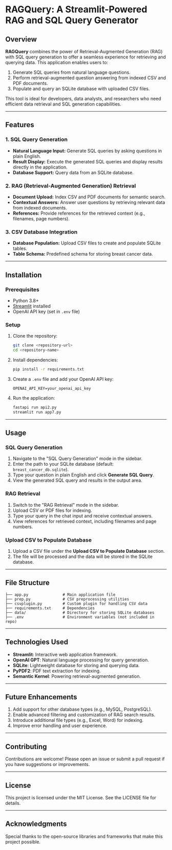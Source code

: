 # RAGQuery: A Streamlit-Powered RAG and SQL Query Generator

## Overview
**RAGQuery** combines the power of Retrieval-Augmented Generation (RAG) with SQL query generation to offer a seamless experience for retrieving and querying data. This application enables users to: 

1. Generate SQL queries from natural language questions.
2. Perform retrieval-augmented question answering from indexed CSV and PDF documents.
3. Populate and query an SQLite database with uploaded CSV files.

This tool is ideal for developers, data analysts, and researchers who need efficient data retrieval and SQL generation capabilities.

---

## Features

### 1. SQL Query Generation
- **Natural Language Input:** Generate SQL queries by asking questions in plain English.
- **Result Display:** Execute the generated SQL queries and display results directly in the application.
- **Database Support:** Query data from an SQLite database.

### 2. RAG (Retrieval-Augmented Generation) Retrieval
- **Document Upload:** Index CSV and PDF documents for semantic search.
- **Contextual Answers:** Answer user questions by retrieving relevant data from indexed documents.
- **References:** Provide references for the retrieved context (e.g., filenames, page numbers).

### 3. CSV Database Integration
- **Database Population:** Upload CSV files to create and populate SQLite tables.
- **Table Schema:** Predefined schema for storing breast cancer data.

---

## Installation

### Prerequisites
- Python 3.8+
- [Streamlit](https://streamlit.io/) installed
- OpenAI API key (set in `.env` file)

### Setup
1. Clone the repository:
   ```bash
   git clone <repository-url>
   cd <repository-name>
   ```

2. Install dependencies:
   ```bash
   pip install -r requirements.txt
   ```

3. Create a `.env` file and add your OpenAI API key:
   ```
   OPENAI_API_KEY=your_openai_api_key
   ```

4. Run the application:
   ```bash
   fastapi run api2.py
   streamlit run app7.py
   ```

---

## Usage

### SQL Query Generation
1. Navigate to the "SQL Query Generation" mode in the sidebar.
2. Enter the path to your SQLite database (default: `breast_cancer_db.sqlite`).
3. Type your question in plain English and click **Generate SQL Query**.
4. View the generated SQL query and results in the output area.

### RAG Retrieval
1. Switch to the "RAG Retrieval" mode in the sidebar.
2. Upload CSV or PDF files for indexing.
3. Type your query in the chat input and receive contextual answers.
4. View references for retrieved context, including filenames and page numbers.

### Upload CSV to Populate Database
1. Upload a CSV file under the **Upload CSV to Populate Database** section.
2. The file will be processed and the data will be stored in the SQLite database.

---

## File Structure
```
├── app.py               # Main application file
├── prep.py              # CSV preprocessing utilities
├── csvplugin.py         # Custom plugin for handling CSV data
├── requirements.txt     # Dependencies
├── data/                # Directory for storing SQLite databases
├── .env                 # Environment variables (not included in repo)
```

---

## Technologies Used
- **Streamlit**: Interactive web application framework.
- **OpenAI GPT**: Natural language processing for query generation.
- **SQLite**: Lightweight database for storing and querying data.
- **PyPDF2**: PDF text extraction for indexing.
- **Semantic Kernel**: Powering retrieval-augmented generation.

---

## Future Enhancements
1. Add support for other database types (e.g., MySQL, PostgreSQL).
2. Enable advanced filtering and customization of RAG search results.
3. Introduce additional file types (e.g., Excel, Word) for indexing.
4. Improve error handling and user experience.

---

## Contributing
Contributions are welcome! Please open an issue or submit a pull request if you have suggestions or improvements.

---

## License
This project is licensed under the MIT License. See the LICENSE file for details.

---

## Acknowledgments
Special thanks to the open-source libraries and frameworks that make this project possible.
